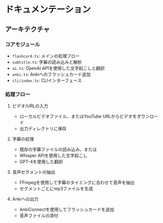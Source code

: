# ドキュメンテーション

## アーキテクチャ

### コアモジュール

- `flashcard.ts`: メインの処理フロー
- `subtitle.ts`: 字幕の読み込みと解析
- `ai.ts`: OpenAI APIを使用した文字起こしと翻訳
- `anki.ts`: Ankiへのフラッシュカード追加
- `cli/index.ts`: CLIインターフェース

### 処理フロー

1. ビデオ/URLの入力
   - ローカルビデオファイル、またはYouTube URLからビデオをダウンロード
   - 出力ディレクトリに保存

2. 字幕の処理
   - 既存の字幕ファイルの読み込み、または
   - Whisper APIを使用した文字起こし
   - GPT-4を使用した翻訳

3. 音声セグメントの抽出
   - FFmpegを使用して字幕のタイミングに合わせて音声を抽出
   - セグメントごとにmp3ファイルを生成

4. Ankiへの出力
   - AnkiConnectを使用してフラッシュカードを追加
   - 音声ファイルの添付
